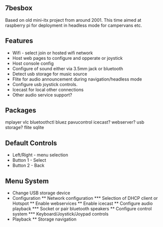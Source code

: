 7besbox
------

Based on old mini-itx project from around 2001. This time aimed at raspberry pi for deployment in headless mode for campervans etc.

Features
--------

* Wifi - select join or hosted wifi network
* Host web pages to configure and opperate or joystick
* Host console config
* Configure of sound either via 3.5mm jack or bluetooth
* Detect usb storage for music source
* Flite for audio announcement during navigation/headless mode
* Configure usb joystick controls. 
* Icecast for local other connections
* Other audio service support?

Packages
--------
mplayer
vlc
bluetoothctl
bluez
pavucontrol
icecast?
webserver?
usb storage?
flite
sqlite

Default Controls
----------------

* Left/Right - menu selection
* Button 1 - Select
* Button 2 - Back



Menu System
-----------

* Change USB storage device
* Configuration
** Network configuration
*** Selection of DHCP client or Hotspot
** Enable webservices
** Enable icecast
** Configure audio playback
*** Socket or pair bluetooth speakers
** Configure control system
*** Keyboard/Joystick/Joypad controls
* Playback
** Storage navigation


